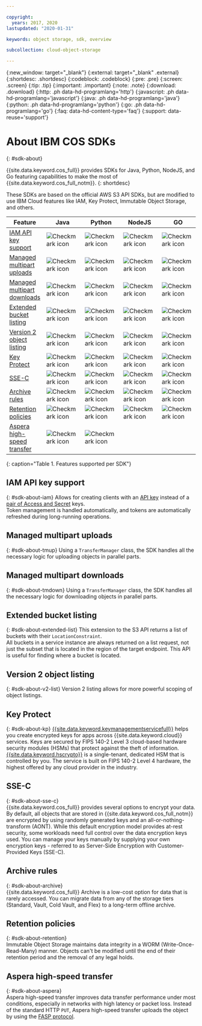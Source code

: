 ```yaml
---

copyright:
  years: 2017, 2020
lastupdated: "2020-01-31"

keywords: object storage, sdk, overview

subcollection: cloud-object-storage

---
```

{:new_window: target="_blank"}
{:external: target="_blank" .external}
{:shortdesc: .shortdesc}
{:codeblock: .codeblock}
{:pre: .pre}
{:screen: .screen}
{:tip: .tip}
{:important: .important}
{:note: .note}
{:download: .download} 
{:http: .ph data-hd-programlang='http'} 
{:javascript: .ph data-hd-programlang='javascript'} 
{:java: .ph data-hd-programlang='java'} 
{:python: .ph data-hd-programlang='python'}
{:go: .ph data-hd-programlang='go'}
{:faq: data-hd-content-type='faq'}
{:support: data-reuse='support'}

# About IBM COS SDKs
{: #sdk-about}

{{site.data.keyword.cos_full}} provides SDKs for Java, Python, NodeJS, and Go featuring capabilities to make the most of {{site.data.keyword.cos_full_notm}}.
{: shortdesc}

These SDKs are based on the official AWS S3 API SDKs, but are modified to use IBM Cloud features like IAM, Key Protect, Immutable Object Storage, and others.

| Feature                                             | Java                                              | Python                                            | NodeJS                                            | GO                                                | CLI                                               |
|-----------------------------------------------------|---------------------------------------------------|---------------------------------------------------|---------------------------------------------------|---------------------------------------------------|---------------------------------------------------|
| [IAM API key support](#sdk-about-iam)               | ![Checkmark icon](../../icons/checkmark-icon.svg) | ![Checkmark icon](../../icons/checkmark-icon.svg) | ![Checkmark icon](../../icons/checkmark-icon.svg) | ![Checkmark icon](../../icons/checkmark-icon.svg) | ![Checkmark icon](../../icons/checkmark-icon.svg) |
| [Managed multipart uploads](#sdk-about-tmup)        | ![Checkmark icon](../../icons/checkmark-icon.svg) | ![Checkmark icon](../../icons/checkmark-icon.svg) | ![Checkmark icon](../../icons/checkmark-icon.svg) | ![Checkmark icon](../../icons/checkmark-icon.svg) | ![Checkmark icon](../../icons/checkmark-icon.svg) |
| [Managed multipart downloads](#sdk-about-tmdown)    | ![Checkmark icon](../../icons/checkmark-icon.svg) | ![Checkmark icon](../../icons/checkmark-icon.svg) | ![Checkmark icon](../../icons/checkmark-icon.svg) | ![Checkmark icon](../../icons/checkmark-icon.svg) |                                                   |
| [Extended bucket listing](#sdk-about-extended-list) | ![Checkmark icon](../../icons/checkmark-icon.svg) | ![Checkmark icon](../../icons/checkmark-icon.svg) | ![Checkmark icon](../../icons/checkmark-icon.svg) | ![Checkmark icon](../../icons/checkmark-icon.svg) | ![Checkmark icon](../../icons/checkmark-icon.svg) |
| [Version 2 object listing](#sdk-about-v2-list)      | ![Checkmark icon](../../icons/checkmark-icon.svg) | ![Checkmark icon](../../icons/checkmark-icon.svg) | ![Checkmark icon](../../icons/checkmark-icon.svg) | ![Checkmark icon](../../icons/checkmark-icon.svg) |                                                   |
| [Key Protect](#sdk-about-kp)                        | ![Checkmark icon](../../icons/checkmark-icon.svg) | ![Checkmark icon](../../icons/checkmark-icon.svg) | ![Checkmark icon](../../icons/checkmark-icon.svg) | ![Checkmark icon](../../icons/checkmark-icon.svg) |  |
| [SSE-C](#sdk-about-sse-c)                           | ![Checkmark icon](../../icons/checkmark-icon.svg) | ![Checkmark icon](../../icons/checkmark-icon.svg) | ![Checkmark icon](../../icons/checkmark-icon.svg) | ![Checkmark icon](../../icons/checkmark-icon.svg) |                                                   |
| [Archive rules](#sdk-about-archive)                 | ![Checkmark icon](../../icons/checkmark-icon.svg) | ![Checkmark icon](../../icons/checkmark-icon.svg) | ![Checkmark icon](../../icons/checkmark-icon.svg) | ![Checkmark icon](../../icons/checkmark-icon.svg) |                                                   |
| [Retention policies](#sdk-about-retention)          | ![Checkmark icon](../../icons/checkmark-icon.svg) | ![Checkmark icon](../../icons/checkmark-icon.svg) | ![Checkmark icon](../../icons/checkmark-icon.svg) | ![Checkmark icon](../../icons/checkmark-icon.svg) |                                                   |
| [Aspera high-speed transfer](#sdk-about-aspera)     | ![Checkmark icon](../../icons/checkmark-icon.svg) | ![Checkmark icon](../../icons/checkmark-icon.svg) |                      &nbsp;                        |                             &nbsp;                      |                     &nbsp;                        |
{: caption="Table 1. Features supported per SDK"}

## IAM API key support
{: #sdk-about-iam}
Allows for creating clients with an [API key](/docs/iam?topic=iam-iamoverview#iamoverview) instead of a [pair of Access and Secret](/docs/services/cloud-object-storage/hmac?topic=cloud-object-storage-uhc-hmac-credentials-main) keys.  
Token management is handled automatically, and tokens are automatically refreshed during long-running operations.

## Managed multipart uploads
{: #sdk-about-tmup}
Using a `TransferManager` class, the SDK handles all the necessary logic for uploading objects in parallel parts.

## Managed multipart downloads
{: #sdk-about-tmdown}
Using a `TransferManager` class, the SDK handles all the necessary logic for downloading objects in parallel parts.

## Extended bucket listing
{: #sdk-about-extended-list}
This extension to the S3 API returns a list of buckets with their `LocationConstraint`.  
All buckets in a service instance are always returned on a list request, not just the subset that is located in the region of the target endpoint. This API is useful for finding where a bucket is located.

## Version 2 object listing
{: #sdk-about-v2-list}
Version 2 listing allows for more powerful scoping of object listings.

## Key Protect
{: #sdk-about-kp}
[{{site.data.keyword.keymanagementservicefull}}](https://test.cloud.ibm.com/docs/services/key-protect?topic=key-protect-about) helps you create encrypted keys for apps across {{site.data.keyword.cloud}} services. Keys are secured by FIPS 140-2 Level 3 cloud-based hardware security modules (HSMs) that protect against the theft of information. [{{site.data.keyword.hscrypto}}](https://test.cloud.ibm.com/docs/services/hs-crypto?topic=hs-crypto-overview) is a single-tenant, dedicated HSM that is controlled by you. The service is built on FIPS 140-2 Level 4 hardware, the highest offered by any cloud provider in the industry.

## SSE-C
{: #sdk-about-sse-c}  
{{site.data.keyword.cos_full}} provides several options to encrypt your data. By default, all objects that are stored in {{site.data.keyword.cos_full_notm}} are encrypted by using randomly generated keys and an all-or-nothing-transform (AONT). While this default encryption model provides at-rest security, some workloads need full control over the data encryption keys used. You can manage your keys manually by supplying your own encryption keys - referred to as Server-Side Encryption with Customer-Provided Keys (SSE-C).

## Archive rules
{: #sdk-about-archive}  
{{site.data.keyword.cos_full}} Archive is a low-cost option for data that is rarely accessed. You can migrate data from any of the storage tiers (Standard, Vault, Cold Vault, and Flex) to a long-term offline archive.

## Retention policies
{: #sdk-about-retention}  
Immutable Object Storage maintains data integrity in a WORM (Write-Once-Read-Many) manner. Objects can't be modified until the end of their retention period and the removal of any legal holds.

## Aspera high-speed transfer 
{: #sdk-about-aspera}  
Aspera high-speed transfer improves data transfer performance under most conditions, especially in networks with high latency or packet loss. Instead of the standard HTTP `PUT`, Aspera high-speed transfer uploads the object by using the [FASP protocol](https://asperasoft.com/technology/transport/fasp/).